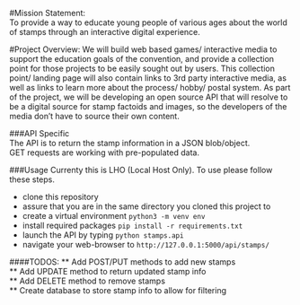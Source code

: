#Mission Statement:  
To provide a way to educate young people of various ages about the world of stamps through an interactive digital experience. 

#Project Overview: 
We will build web based games/ interactive media to support the education goals of the convention, and provide a collection point for those projects to be easily sought out by users. This collection point/ landing page will also contain links to 3rd party interactive media, as well as links to learn more about the process/ hobby/ postal system. As part of the project, we will be developing an open source API that will resolve to be a digital source for stamp factoids and images, so the developers of the media don’t have to source their own content.

###API Specific  
The API is to return the stamp information in a JSON blob/object.  
GET requests are working with pre-populated data.

###Usage
Currenty this is LHO (Local Host Only). To use please follow these steps.  
* clone this repository  
* assure that you are in the same directory you cloned this project to  
* create a virtual environment `python3 -m venv env`  
* install required packages `pip install -r requirements.txt`  
* launch the API by typing `python stamps.api`  
* navigate your web-browser to `http://127.0.0.1:5000/api/stamps/`  

####TODOS: 
** Add POST/PUT methods to add new stamps  
** Add UPDATE method to return updated stamp info  
** Add DELETE method to remove stamps  
** Create database to store stamp info to allow for filtering  